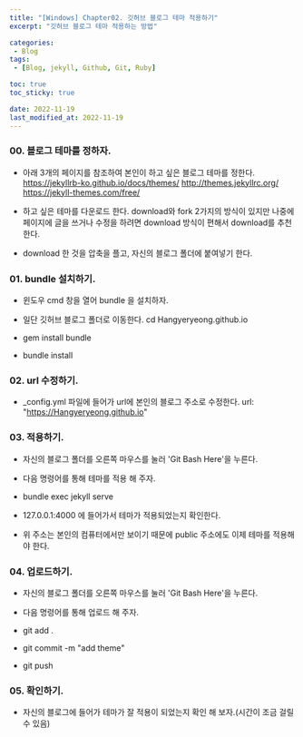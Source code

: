 ```yaml
---
title: "[Windows] Chapter02. 깃허브 블로그 테마 적용하기"
excerpt: "깃허브 블로그 테마 적용하는 방법"

categories:
 - Blog
tags:
 - [Blog, jekyll, Github, Git, Ruby]

toc: true
toc_sticky: true

date: 2022-11-19
last_modified_at: 2022-11-19
---
```


<!-- outline-start -->


### 00. 블로그 테마를 정하자.

- 아래 3개의 페이지를 참조하여 본인이 하고 싶은 블로그 테마를 정한다.
https://jekyllrb-ko.github.io/docs/themes/
http://themes.jekyllrc.org/
https://jekyll-themes.com/free/

- 하고 싶은 테마를 다운로드 한다.
download와 fork 2가지의 방식이 있지만 나중에 페이지에 글을 쓰거나 수정을 하려면 download 방식이 편해서 download를 추천한다.

- download 한 것을 압축을 플고, 자신의 블로그 폴더에 붙여넣기 한다.

### 01. bundle 설치하기.

- 윈도우 cmd 창을 열어 bundle 을 설치하자.

- 일단 깃허브 블로그 폴더로 이동한다.
cd Hangyeryeong.github.io

- gem install bundle

- bundle install

### 02. url 수정하기.

- _config.yml 파일에 들어가 url에 본인의 블로그 주소로 수정한다.
url: "https://Hangyeryeong.github.io"

### 03. 적용하기.

- 자신의 블로그 폴더를 오른쪽 마우스를 눌러 'Git Bash Here'을 누른다.

- 다음 명령어를 통해 테마를 적용 해 주자.

- bundle exec jekyll serve

- 127.0.0.1:4000 에 들어가서 테마가 적용되었는지 확인한다.

- 위 주소는 본인의 컴퓨터에서만 보이기 때문에 public 주소에도 이제 테마를 적용해야 한다.


### 04. 업로드하기.

- 자신의 블로그 폴더를 오른쪽 마우스를 눌러 'Git Bash Here'을 누른다.

- 다음 명령어를 통해 업로드 해 주자.

- git add .

- git commit -m "add theme"

- git push

### 05. 확인하기.

- 자신의 블로그에 들어가 테마가 잘 적용이 되었는지 확인 해 보자.(시간이 조금 걸릴 수 있음)